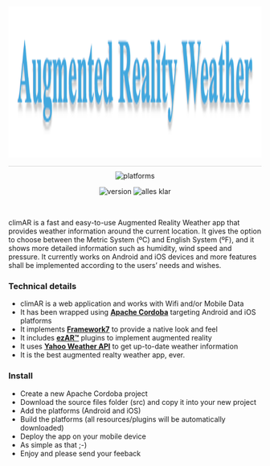 <p align="center">
  <img src="https://github.com/einsteiger/climAR/blob/master/doc/climar.png?raw=true" height="300">
  <p align="center" style="border-top:1px solid lightgrey; padding-top:10px">
    <img src="https://img.shields.io/badge/platform-Android%20%7C%20iOS-lightgrey.svg" alt="platforms">
  </p>
  <p align="center">
    <img src="https://img.shields.io/badge/release-1.0.0-brightgreen.svg" alt="version">
    <img src="https://img.shields.io/badge/build-passing-brightgreen.svg" alt="alles klar">
  </p>
</p>
<br>

climAR is a fast and easy-to-use Augmented Reality Weather app 
that provides weather information around the current location. 
It gives the option to choose between the Metric System (ºC) and 
English System (ºF), and it shows more detailed information such 
as humidity, wind speed and pressure. It currently works on Android 
and iOS devices and more features shall be implemented according to 
the users’ needs and wishes. 

### Technical details

- climAR is a web application and works with Wifi and/or Mobile Data
- It has been wrapped using **[Apache Cordoba](http://cordova.apache.org)** 
    targeting Android and iOS platforms
- It implements **[Framework7](http://framework7.io/)** to provide 
    a native look and feel
- It includes **[ezAR™](http://ezartech.com/)** plugins to implement 
    augmented reality
- It uses **[Yahoo Weather API](https://developer.yahoo.com/weather/)** 
    to get up-to-date weather information
- It is the best augmented realty weather app, ever. 


### Install

- Create a new Apache Cordoba project
- Download the source files folder (src) and copy it into your new project
- Add the platforms (Android and iOS) 
- Build the platforms (all resources/plugins will be automatically downloaded)
- Deploy the app on your mobile device
- As simple as that ;-)
- Enjoy and please send your feeback